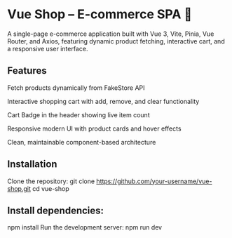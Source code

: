 # Vue Shop – E-commerce SPA 🛒

A single-page e-commerce application built with Vue 3, Vite, Pinia, Vue Router, and Axios, featuring dynamic product fetching, interactive cart, and a responsive user interface.

## Features

Fetch products dynamically from FakeStore API

Interactive shopping cart with add, remove, and clear functionality

Cart Badge in the header showing live item count

Responsive modern UI with product cards and hover effects

Clean, maintainable component-based architecture

## Installation

Clone the repository:
git clone https://github.com/your-username/vue-shop.git
cd vue-shop

## Install dependencies:

npm install
Run the development server:
npm run dev
